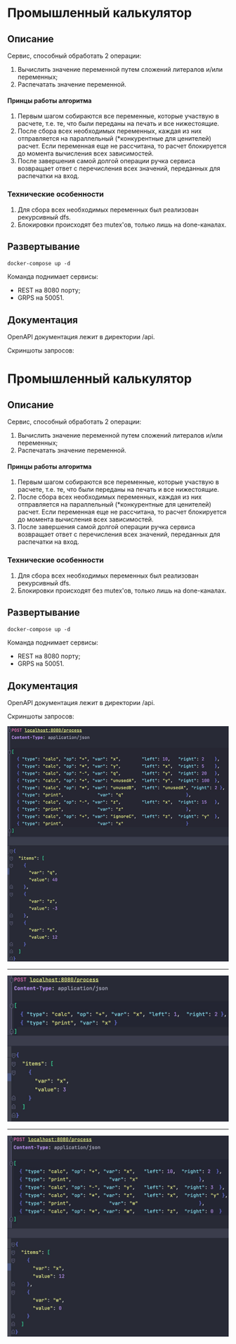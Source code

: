 # Промышленный калькулятор

## Описание
Сервис, способный обработать 2 операции:
1. Вычислить значение переменной путем сложений литералов и/или переменных;
2. Распечатать значение переменной.


#### Принцы работы алгоритма
1. Первым шагом собираются все переменные, которые участвую в расчете, т.е. те, что были переданы на печать и все нижестоящие.
2. После сбора всех необходимых переменных, каждая из них отправляется на параллельный (*конкурентные для ценителей) расчет. Если переменная еще не рассчитана, то расчет блокируется до момента вычисления всех зависимостей.
3. После завершения самой долгой операции ручка сервиса возвращает ответ с перечисления всех значений, переданных для распечатки на вход.


### Технические особенности
1. Для сбора всех необходимых переменных был реализован рекурсивный dfs.
2. Блокировки происходят без mutex'ов, только лишь на done-каналах.



## Развертывание

```
docker-compose up -d
```

Команда поднимает сервисы:
- REST на 8080 порту;
- GRPS на 50051.

## Документация

OpenAPI документация лежит в директории /api.

Скриншоты запросов:

# Промышленный калькулятор

## Описание
Сервис, способный обработать 2 операции:
1. Вычислить значение переменной путем сложений литералов и/или переменных;
2. Распечатать значение переменной.


#### Принцы работы алгоритма
1. Первым шагом собираются все переменные, которые участвую в расчете, т.е. те, что были переданы на печать и все нижестоящие.
2. После сбора всех необходимых переменных, каждая из них отправляется на параллельный (*конкурентные для ценителей) расчет. Если переменная еще не рассчитана, то расчет блокируется до момента вычисления всех зависимостей.
3. После завершения самой долгой операции ручка сервиса возвращает ответ с перечисления всех значений, переданных для распечатки на вход.


### Технические особенности
1. Для сбора всех необходимых переменных был реализован рекурсивный dfs.
2. Блокировки происходят без mutex'ов, только лишь на done-каналах.



## Развертывание

```
docker-compose up -d
```

Команда поднимает сервисы:
- REST на 8080 порту;
- GRPS на 50051.

## Документация

OpenAPI документация лежит в директории /api.

Скриншоты запросов:

![image](./docs/img/1.jpg)
______
![image](./docs/img/2.jpg)
______
![image](./docs/img/3.jpg)